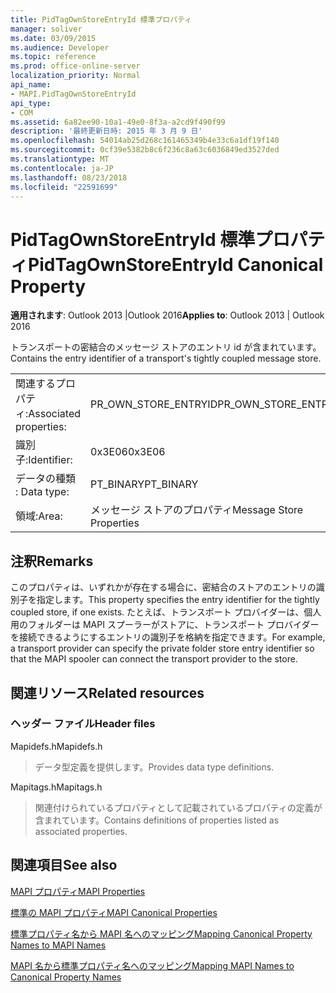 ```yaml
---
title: PidTagOwnStoreEntryId 標準プロパティ
manager: soliver
ms.date: 03/09/2015
ms.audience: Developer
ms.topic: reference
ms.prod: office-online-server
localization_priority: Normal
api_name:
- MAPI.PidTagOwnStoreEntryId
api_type:
- COM
ms.assetid: 6a82ee90-10a1-49e0-8f3a-a2cd9f490f99
description: '最終更新日時: 2015 年 3 月 9 日'
ms.openlocfilehash: 54014ab25d268c161465349b4e33c6a1df19f140
ms.sourcegitcommit: 0cf39e5382b8c6f236c8a63c6036849ed3527ded
ms.translationtype: MT
ms.contentlocale: ja-JP
ms.lasthandoff: 08/23/2018
ms.locfileid: "22591699"
---
```

# <a name="pidtagownstoreentryid-canonical-property"></a><span data-ttu-id="05aa9-103">PidTagOwnStoreEntryId 標準プロパティ</span><span class="sxs-lookup"><span data-stu-id="05aa9-103">PidTagOwnStoreEntryId Canonical Property</span></span>

  
  
<span data-ttu-id="05aa9-104">**適用されます**: Outlook 2013 |Outlook 2016</span><span class="sxs-lookup"><span data-stu-id="05aa9-104">**Applies to**: Outlook 2013 | Outlook 2016</span></span> 
  
<span data-ttu-id="05aa9-105">トランスポートの密結合のメッセージ ストアのエントリ id が含まれています。</span><span class="sxs-lookup"><span data-stu-id="05aa9-105">Contains the entry identifier of a transport's tightly coupled message store.</span></span>
  
|||
|:-----|:-----|
|<span data-ttu-id="05aa9-106">関連するプロパティ:</span><span class="sxs-lookup"><span data-stu-id="05aa9-106">Associated properties:</span></span>  <br/> |<span data-ttu-id="05aa9-107">PR_OWN_STORE_ENTRYID</span><span class="sxs-lookup"><span data-stu-id="05aa9-107">PR_OWN_STORE_ENTRYID</span></span>  <br/> |
|<span data-ttu-id="05aa9-108">識別子:</span><span class="sxs-lookup"><span data-stu-id="05aa9-108">Identifier:</span></span>  <br/> |<span data-ttu-id="05aa9-109">0x3E06</span><span class="sxs-lookup"><span data-stu-id="05aa9-109">0x3E06</span></span>  <br/> |
|<span data-ttu-id="05aa9-110">データの種類 : </span><span class="sxs-lookup"><span data-stu-id="05aa9-110">Data type:</span></span>  <br/> |<span data-ttu-id="05aa9-111">PT_BINARY</span><span class="sxs-lookup"><span data-stu-id="05aa9-111">PT_BINARY</span></span>  <br/> |
|<span data-ttu-id="05aa9-112">領域:</span><span class="sxs-lookup"><span data-stu-id="05aa9-112">Area:</span></span>  <br/> |<span data-ttu-id="05aa9-113">メッセージ ストアのプロパティ</span><span class="sxs-lookup"><span data-stu-id="05aa9-113">Message Store Properties</span></span>  <br/> |
   
## <a name="remarks"></a><span data-ttu-id="05aa9-114">注釈</span><span class="sxs-lookup"><span data-stu-id="05aa9-114">Remarks</span></span>

<span data-ttu-id="05aa9-115">このプロパティは、いずれかが存在する場合に、密結合のストアのエントリの識別子を指定します。</span><span class="sxs-lookup"><span data-stu-id="05aa9-115">This property specifies the entry identifier for the tightly coupled store, if one exists.</span></span> <span data-ttu-id="05aa9-116">たとえば、トランスポート プロバイダーは、個人用のフォルダーは MAPI スプーラーがストアに、トランスポート プロバイダーを接続できるようにするエントリの識別子を格納を指定できます。</span><span class="sxs-lookup"><span data-stu-id="05aa9-116">For example, a transport provider can specify the private folder store entry identifier so that the MAPI spooler can connect the transport provider to the store.</span></span>
  
## <a name="related-resources"></a><span data-ttu-id="05aa9-117">関連リソース</span><span class="sxs-lookup"><span data-stu-id="05aa9-117">Related resources</span></span>

### <a name="header-files"></a><span data-ttu-id="05aa9-118">ヘッダー ファイル</span><span class="sxs-lookup"><span data-stu-id="05aa9-118">Header files</span></span>

<span data-ttu-id="05aa9-119">Mapidefs.h</span><span class="sxs-lookup"><span data-stu-id="05aa9-119">Mapidefs.h</span></span>
  
> <span data-ttu-id="05aa9-120">データ型定義を提供します。</span><span class="sxs-lookup"><span data-stu-id="05aa9-120">Provides data type definitions.</span></span>
    
<span data-ttu-id="05aa9-121">Mapitags.h</span><span class="sxs-lookup"><span data-stu-id="05aa9-121">Mapitags.h</span></span>
  
> <span data-ttu-id="05aa9-122">関連付けられているプロパティとして記載されているプロパティの定義が含まれています。</span><span class="sxs-lookup"><span data-stu-id="05aa9-122">Contains definitions of properties listed as associated properties.</span></span>
    
## <a name="see-also"></a><span data-ttu-id="05aa9-123">関連項目</span><span class="sxs-lookup"><span data-stu-id="05aa9-123">See also</span></span>



[<span data-ttu-id="05aa9-124">MAPI プロパティ</span><span class="sxs-lookup"><span data-stu-id="05aa9-124">MAPI Properties</span></span>](mapi-properties.md)
  
[<span data-ttu-id="05aa9-125">標準の MAPI プロパティ</span><span class="sxs-lookup"><span data-stu-id="05aa9-125">MAPI Canonical Properties</span></span>](mapi-canonical-properties.md)
  
[<span data-ttu-id="05aa9-126">標準プロパティ名から MAPI 名へのマッピング</span><span class="sxs-lookup"><span data-stu-id="05aa9-126">Mapping Canonical Property Names to MAPI Names</span></span>](mapping-canonical-property-names-to-mapi-names.md)
  
[<span data-ttu-id="05aa9-127">MAPI 名から標準プロパティ名へのマッピング</span><span class="sxs-lookup"><span data-stu-id="05aa9-127">Mapping MAPI Names to Canonical Property Names</span></span>](mapping-mapi-names-to-canonical-property-names.md)

